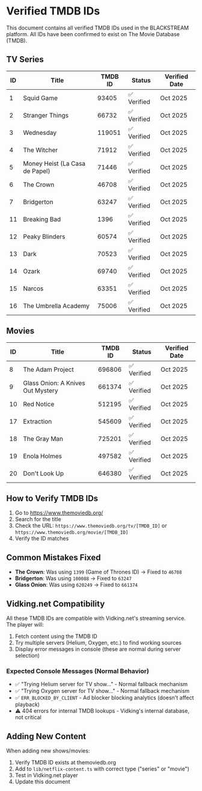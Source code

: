 # Verified TMDB IDs

This document contains all verified TMDB IDs used in the BLACKSTREAM platform. All IDs have been confirmed to exist on The Movie Database (TMDB).

## TV Series

| ID  | Title                          | TMDB ID | Status      | Verified Date |
| --- | ------------------------------ | ------- | ----------- | ------------- |
| 1   | Squid Game                     | 93405   | ✅ Verified | Oct 2025      |
| 2   | Stranger Things                | 66732   | ✅ Verified | Oct 2025      |
| 3   | Wednesday                      | 119051  | ✅ Verified | Oct 2025      |
| 4   | The Witcher                    | 71912   | ✅ Verified | Oct 2025      |
| 5   | Money Heist (La Casa de Papel) | 71446   | ✅ Verified | Oct 2025      |
| 6   | The Crown                      | 46708   | ✅ Verified | Oct 2025      |
| 7   | Bridgerton                     | 63247   | ✅ Verified | Oct 2025      |
| 11  | Breaking Bad                   | 1396    | ✅ Verified | Oct 2025      |
| 12  | Peaky Blinders                 | 60574   | ✅ Verified | Oct 2025      |
| 13  | Dark                           | 70523   | ✅ Verified | Oct 2025      |
| 14  | Ozark                          | 69740   | ✅ Verified | Oct 2025      |
| 15  | Narcos                         | 63351   | ✅ Verified | Oct 2025      |
| 16  | The Umbrella Academy           | 75006   | ✅ Verified | Oct 2025      |

## Movies

| ID  | Title                             | TMDB ID | Status      | Verified Date |
| --- | --------------------------------- | ------- | ----------- | ------------- |
| 8   | The Adam Project                  | 696806  | ✅ Verified | Oct 2025      |
| 9   | Glass Onion: A Knives Out Mystery | 661374  | ✅ Verified | Oct 2025      |
| 10  | Red Notice                        | 512195  | ✅ Verified | Oct 2025      |
| 17  | Extraction                        | 545609  | ✅ Verified | Oct 2025      |
| 18  | The Gray Man                      | 725201  | ✅ Verified | Oct 2025      |
| 19  | Enola Holmes                      | 497582  | ✅ Verified | Oct 2025      |
| 20  | Don't Look Up                     | 646380  | ✅ Verified | Oct 2025      |

## How to Verify TMDB IDs

1. Go to https://www.themoviedb.org/
2. Search for the title
3. Check the URL: `https://www.themoviedb.org/tv/[TMDB_ID]` or `https://www.themoviedb.org/movie/[TMDB_ID]`
4. Verify the ID matches

## Common Mistakes Fixed

- **The Crown**: Was using `1399` (Game of Thrones ID) → Fixed to `46708`
- **Bridgerton**: Was using `100088` → Fixed to `63247`
- **Glass Onion**: Was using `620249` → Fixed to `661374`

## Vidking.net Compatibility

All these TMDB IDs are compatible with Vidking.net's streaming service. The player will:

1. Fetch content using the TMDB ID
2. Try multiple servers (Helium, Oxygen, etc.) to find working sources
3. Display error messages in console (these are normal during server selection)

### Expected Console Messages (Normal Behavior)

- ✅ "Trying Helium server for TV show..." - Normal fallback mechanism
- ✅ "Trying Oxygen server for TV show..." - Normal fallback mechanism
- ✅ `ERR_BLOCKED_BY_CLIENT` - Ad blocker blocking analytics (doesn't affect playback)
- ⚠️ 404 errors for internal TMDB lookups - Vidking's internal database, not critical

## Adding New Content

When adding new shows/movies:

1. Verify TMDB ID exists at themoviedb.org
2. Add to `lib/netflix-content.ts` with correct type ("series" or "movie")
3. Test in Vidking.net player
4. Update this document
